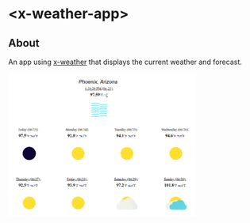 # \<x-weather-app>

## About

An app using [x-weather](https://github.com/kherrick/x-weather) that displays the current weather and forecast.

<a href="https://kherrick.github.io/x-weather-app/">
  <img src="https://raw.githubusercontent.com/kherrick/x-weather/master/assets/x-weather-screenshot.png" width="75%" />
</a>
